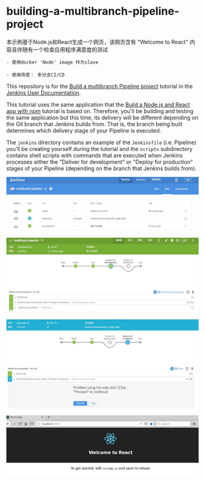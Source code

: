 # building-a-multibranch-pipeline-project

本示例基于Node.js和React生成一个网页，该网页含有 "Welcome to React" 内容且伴随有一个检查应用程序满意度的测试

    - 使用docker 'Node' image 作为slave
   
    - 使用场景： 多分支CI/CD

This repository is for the
[Build a multibranch Pipeline project](https://jenkins.io/doc/tutorials/build-a-multibranch-pipeline-project/)
tutorial in the [Jenkins User Documentation](https://jenkins.io/doc/).

This tutorial uses the same application that the [Build a Node.js and React app
with
npm](https://jenkins.io/doc/tutorials/build-a-node-js-and-react-app-with-npm/)
tutorial is based on. Therefore, you'll be building and testing the same
application but this time, its delivery will be different depending on the Git
branch that Jenkins builds from. That is, the branch being built determines
which delivery stage of your Pipeline is executed.

The `jenkins` directory contains an example of the `Jenkinsfile` (i.e. Pipeline)
you'll be creating yourself during the tutorial and the `scripts` subdirectory
contains shell scripts with commands that are executed when Jenkins processes
either the "Deliver for development" or "Deploy for production" stages of your
Pipeline (depending on the branch that Jenkins builds from).

![mutibranch-pipeline-1.JPG](./jenkins/mutibranch-pipeline-1.JPG)


![mutibranch-pipeline-2.JPG](./jenkins/mutibranch-pipeline-2.JPG)


![mutibranch-pipeline-3.JPG](./jenkins/mutibranch-pipeline-3.JPG)


![mutibranch-pipeline-4.JPG](./jenkins/mutibranch-pipeline-4.JPG)